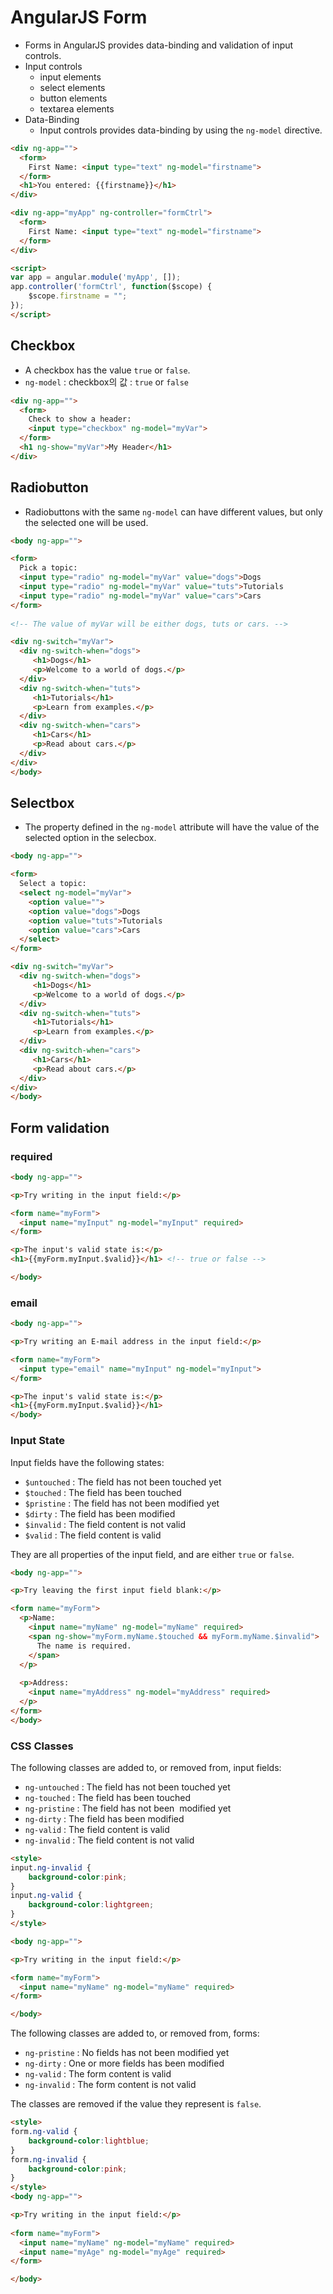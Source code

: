 # AngularJS Form

* Forms in AngularJS provides data-binding and validation of input controls.
* Input controls
  * input elements
  * select elements
  * button elements
  * textarea elements
* Data-Binding
  * Input controls provides data-binding by using the `ng-model` directive.

```HTML
<div ng-app="">
  <form>
    First Name: <input type="text" ng-model="firstname">
  </form>
  <h1>You entered: {{firstname}}</h1>
</div>
```

```HTML
<div ng-app="myApp" ng-controller="formCtrl">
  <form>
    First Name: <input type="text" ng-model="firstname">
  </form>
</div>

<script>
var app = angular.module('myApp', []);
app.controller('formCtrl', function($scope) {
    $scope.firstname = "";
});
</script>
```



## Checkbox

* A checkbox has the value `true` or `false`.
* `ng-model` : checkbox의 값 : `true` or `false`

```html
<div ng-app="">
  <form>
    Check to show a header:
    <input type="checkbox" ng-model="myVar">
  </form>
  <h1 ng-show="myVar">My Header</h1>
</div>
```



## Radiobutton

* Radiobuttons with the same `ng-model` can have different values, but only the selected one will be used.

```html
<body ng-app="">

<form>
  Pick a topic:
  <input type="radio" ng-model="myVar" value="dogs">Dogs
  <input type="radio" ng-model="myVar" value="tuts">Tutorials
  <input type="radio" ng-model="myVar" value="cars">Cars
</form>
  
<!-- The value of myVar will be either dogs, tuts or cars. -->

<div ng-switch="myVar">
  <div ng-switch-when="dogs">
     <h1>Dogs</h1>
     <p>Welcome to a world of dogs.</p>
  </div>
  <div ng-switch-when="tuts">
     <h1>Tutorials</h1>
     <p>Learn from examples.</p>
  </div>
  <div ng-switch-when="cars">
     <h1>Cars</h1>
     <p>Read about cars.</p>
  </div>
</div>
</body>
```



## Selectbox

* The property defined in the `ng-model` attribute will have the value of the selected option in the selecbox.

```html
<body ng-app="">

<form>
  Select a topic:
  <select ng-model="myVar">
    <option value="">
    <option value="dogs">Dogs
    <option value="tuts">Tutorials
    <option value="cars">Cars
  </select>
</form>

<div ng-switch="myVar">
  <div ng-switch-when="dogs">
     <h1>Dogs</h1>
     <p>Welcome to a world of dogs.</p>
  </div>
  <div ng-switch-when="tuts">
     <h1>Tutorials</h1>
     <p>Learn from examples.</p>
  </div>
  <div ng-switch-when="cars">
     <h1>Cars</h1>
     <p>Read about cars.</p>
  </div>
</div>
</body>
```



## Form validation

### required

```html
<body ng-app="">

<p>Try writing in the input field:</p>

<form name="myForm">
  <input name="myInput" ng-model="myInput" required>
</form>

<p>The input's valid state is:</p>
<h1>{{myForm.myInput.$valid}}</h1> <!-- true or false -->

</body>
```



### email

```html
<body ng-app="">

<p>Try writing an E-mail address in the input field:</p>

<form name="myForm">
  <input type="email" name="myInput" ng-model="myInput">
</form>

<p>The input's valid state is:</p>
<h1>{{myForm.myInput.$valid}}</h1>
</body>
```



### Input State

Input fields have the following states:

- `$untouched` : The field has not been touched yet
- `$touched` : The field has been touched
- `$pristine` : The field has not been modified yet
- `$dirty` : The field has been modified
- `$invalid` : The field content is not valid
- `$valid` : The field content is valid

They are all properties of the input field, and are either `true` or `false`.

```html
<body ng-app="">

<p>Try leaving the first input field blank:</p>

<form name="myForm">
  <p>Name:
    <input name="myName" ng-model="myName" required>
    <span ng-show="myForm.myName.$touched && myForm.myName.$invalid">
      The name is required.
    </span>
  </p>
  
  <p>Address:
    <input name="myAddress" ng-model="myAddress" required>
  </p>
</form>
</body>
```



### CSS Classes

The following classes are added to, or removed from, input fields:

- `ng-untouched` : The field has not been touched yet
- `ng-touched` : The field has been touched
- `ng-pristine` : The field has not been  modified yet
- `ng-dirty` : The field has been modified
- `ng-valid` : The field content is valid
- `ng-invalid` : The field content is not valid

```html
<style>
input.ng-invalid {
    background-color:pink;
}
input.ng-valid {
    background-color:lightgreen;
}
</style>

<body ng-app="">

<p>Try writing in the input field:</p>

<form name="myForm">
  <input name="myName" ng-model="myName" required>
</form>

</body>
```



The following classes are added to, or removed from, forms:

- `ng-pristine` : No fields has not been modified yet
- `ng-dirty` : One or more fields has been modified
- `ng-valid` : The form content is valid
- `ng-invalid` : The form content is not valid

The classes are removed if the value they represent is `false`.

```html
<style>
form.ng-valid {
    background-color:lightblue;
}
form.ng-invalid {
    background-color:pink;
}
</style>
<body ng-app="">

<p>Try writing in the input field:</p>
  
<form name="myForm">
  <input name="myName" ng-model="myName" required>
  <input name="myAge" ng-model="myAge" required>
</form>

</body>
```

